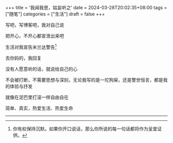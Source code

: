 +++
title = '我闻我思，姑妄听之'
date = 2024-03-28T20:02:35+08:00
tags = ["随笔"]
categories = ["生活"]
draft = false
+++

写吧，写博客吧，我对自己说

把开心，不开心都宣泄出来吧

生活对我宣告米兰达警告[^1]

去你妈的，我回复

没有人愿意听的话，就说给自己的心

不会被打断，不需要思想与深刻，无论我写的是一坨狗屎，还是警世恒言，都是我的体验与抒发

就像在泥巴里打滚一样自由自在

简单、真实，热爱生活、热爱生命

---

[^1]: 你有权保持沉默。如果你开口说话，那么你所说的每一句话都将作为呈堂证供。